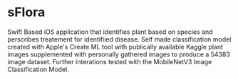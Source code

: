# sFlora

Swift Based iOS application that identifies plant based on species and perscribes treatement for identifiied disease. Self made classification model created with Apple's Create ML tool with publically available Kaggle plant images supplemented with personally gathered images to produce a 54383 image dataset. Further interations tested with the MobileNetV3 Image Classification Model.
